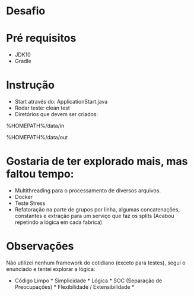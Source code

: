 # Desafio

# Pré requisitos
- JDK10
- Gradle

# Instrução

- Start através do: ApplicationStart.java
- Rodar teste: clean test
- Diretórios que devem ser criados:

%HOMEPATH%/data/in

%HOMEPATH%/data/out

# Gostaria de ter explorado mais, mas faltou tempo:

- Multithreading para o processamento de diversos arquivos.
- Docker
- Teste Stress
- Refatoração na parte de grupos por linha, algumas concatenações, constantes e extração para um serviço que faz os splits (Acabou repetindo a lógica em cada fabrica)

# Observações

Não utilizei nenhum framework do cotidiano (exceto para testes), segui o enunciado e tentei explorar a lógica:

* Código Limpo * Simplicidade * Lógica * SOC (Separação de Preocupações) * Flexibilidade / Extensibilidade *

